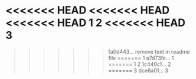 <<<<<<< HEAD
<<<<<<< HEAD
<<<<<<< HEAD
1
2
<<<<<<< HEAD
3
=======
>>>>>>> fa0d443... remove text in readme file
=======
1
>>>>>>> a7d73fe... 1
=======
1
2
>>>>>>> 1c440c1... 2
=======
3
>>>>>>> dce6a01... 3
